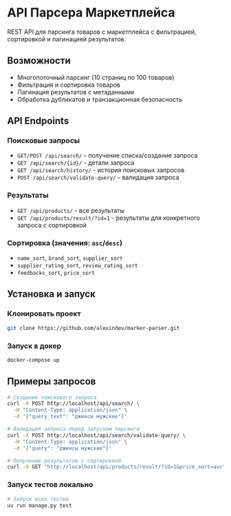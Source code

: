 # API Парсера Маркетплейса

REST API для парсинга товаров с маркетплейса с фильтрацией, сортировкой и пагинацией результатов.

## Возможности

- Многопоточный парсинг (10 страниц по 100 товаров)
- Фильтрация и сортировка товаров
- Пагинация результатов с метаданными
- Обработка дубликатов и транзакционная безопасность

## API Endpoints

### Поисковые запросы
- `GET/POST /api/search/` - получение списка/создание запроса
- `GET /api/search/{id}/` - детали запроса
- `GET /api/search/history/` - история поисковых запросов
- `POST /api/search/validate-query/` - валидация запроса

### Результаты
- `GET /api/products/` - все результаты
- `GET /api/products/result/?id=1` - результаты для конкретного запроса с сортировкой


### Сортировка (значения: `asc`/`desc`)
- `name_sort`, `brand_sort`, `supplier_sort`
- `supplier_rating_sort`, `review_rating_sort`
- `feedbacks_sort`, `price_sort`

## Установка и запуск

### Клонировать проект

```bash
git clone https://github.com/alexindev/marker-parser.git
```

### Запуск в докер
```bash
docker-compose up
```

## Примеры запросов

```bash
# Создание поискового запроса
curl -X POST http://localhost/api/search/ \
  -H "Content-Type: application/json" \
  -d '{"query_text": "джинсы мужские"}'

# Валидация запроса перед запуском парсинга
curl -X POST http://localhost/api/search/validate-query/ \
  -H "Content-Type: application/json" \
  -d '{"query": "джинсы мужские"}'

# Получение результатов с сортировкой
curl -X GET "http://localhost/api/products/result/?id=1&price_sort=asc"
```

### Запуск тестов локально

```bash
# Запуск всех тестов
uv run manage.py test
```
